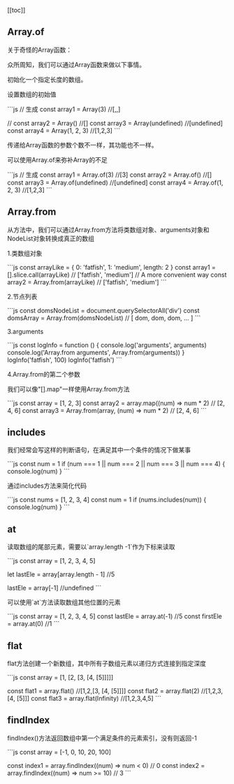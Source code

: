 [[toc]]

## Array.of

关于奇怪的Array函数：

众所周知，我们可以通过Array函数来做以下事情。

初始化一个指定长度的数组。

设置数组的初始值

\`\`\`js
// 生成
const array1 = Array(3) //[,,]

//
const array2 = Array() //[]
const array3 = Array(undefined) //[undefined]
const array4 = Array(1, 2, 3) //[1,2,3]
\`\`\`

传递给Array函数的参数个数不一样，其功能也不一样。

可以使用Array.of来弥补Array的不足

\`\`\`js
// 生成
const array1 = Array.of(3) //[3]
const array2 = Array.of() //[]
const array3 = Array.of(undefined) //[undefined]
const array4 = Array.of(1, 2, 3) //[1,2,3]
\`\`\`

## Array.from

从方法中，我们可以通过Array.from方法将类数组对象、arguments对象和NodeList对象转换成真正的数组

1.类数组对象

\`\`\`js
const arrayLike = {
  0: 'fatfish',
  1: 'medium',
  length: 2
}
const array1 = [].slice.call(arrayLike) // ['fatfish', 'medium']
// A more convenient way
const array2 = Array.from(arrayLike) // ['fatfish', 'medium']
\`\`\`

2.节点列表

\`\`\`js
const domsNodeList = document.querySelectorAll('div')
const domsArray = Array.from(domsNodeList) // [ dom, dom, dom, ... ]
\`\`\`

3.arguments

\`\`\`js
const logInfo = function () {
  console.log('arguments', arguments)
  console.log('Array.from arguments', Array.from(arguments))
}
logInfo('fatfish', 100)
logInfo('fatfish')
\`\`\`

4.Array.from的第二个参数

我们可以像"[].map"一样使用Array.from方法

\`\`\`js
const array = [1, 2, 3]
const array2 = array.map((num) => num * 2) // [2, 4, 6]
const array3 = Array.from(array, (num) => num * 2) // [2, 4, 6]
\`\`\`

## includes

我们经常会写这样的判断语句，在满足其中一个条件的情况下做某事

\`\`\`js
const num = 1
if (num === 1 || num === 2 || num === 3 || num === 4) {
  console.log(num)
}
\`\`\`

通过includes方法来简化代码

\`\`\`js
const nums = [1, 2, 3, 4]
const num = 1
if (nums.includes(num)) {
  console.log(num)
}
\`\`\`

## at

读取数组的尾部元素，需要以\`array.length -1\`作为下标来读取

\`\`\`js
const array = [1, 2, 3, 4, 5]

let lastEle = array[array.length - 1] //5

lastEle = array[-1] //undefined
\`\`\`

可以使用\`at\`方法读取数组其他位置的元素

\`\`\`js
const array = [1, 2, 3, 4, 5]
const lastEle = array.at(-1) //5
const firstEle = array.at(0) //1
\`\`\`

## flat

flat方法创建一个新数组，其中所有子数组元素以递归方式连接到指定深度

\`\`\`js
const array = [1, [2, [3, [4, [5]]]]]

const flat1 = array.flat() //[1,2,[3, [4, [5]]]]
const flat2 = array.flat(2) //[1,2,3, [4, [5]]]
const flat3 = array.flat(Infinity) //[1,2,3,4,5]
\`\`\`

## findIndex

findIndex()方法返回数组中第一个满足条件的元素索引，没有则返回-1

\`\`\`js
const array = [-1, 0, 10, 20, 100]

const index1 = array.findIndex((num) => num < 0) // 0
const index2 = array.findIndex((num) => num >= 10) // 3
\`\`\`
